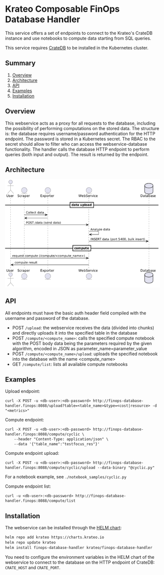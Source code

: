 # Krateo Composable FinOps Database Handler
This service offers a set of endpoints to connect to the Krateo's CrateDB instance and use notebooks to compute data starting from SQL queries.

This service requires [CrateDB](https://github.com/crate/) to be installed in the Kubernetes cluster.

## Summary

1. [Overview](#overview)
2. [Architecture](#architecture)
3. [API](#api)
4. [Examples](#examples)
5. [Installation](#Installation)

## Overview
This webservice acts as a proxy for all requests to the database, including the possibility of performing computations on the stored data. The structure is: the database requires username/password authentication for the HTTP endpoint. The password is stored in a Kubernetes secret. The RBAC to the secret should allow to filter who can access the webservice-database functionality. The handler calls the database HTTP endpoint to perform queries (both input and output). The result is returned by the endpoint.

## Architecture
![Krateo Composable FinOps Database Handler](_diagrams/architecture.png)

## API
All endpoints must have the basic auth header field compiled with the username and password of the database.

- POST `/upload`: the webservice receives the data (divided into chunks) and directly uploads it into the specified table in the database
- POST `/compute/<compute_name>`: calls the specified compute notebook with the POST body data being the parameters required by the given algorithm, encoded in JSON as parameter_name=parameter_value
- POST `/compute/<compute_name>/upload`: uploads the specified notebook into the database with the name <compute_name>
- GET `/compute/list`: lists all available compute notebooks

## Examples
Upload endpoint:
```
curl -X POST -u <db-user>:<db-password> http://finops-database-handler.finops:8088/upload?table=<table_name>&type=<cost|resource> -d "<metrics>"
```

Compute endpoint:
```
curl -X POST -u <db-user>:<db-password> http://finops-database-handler.finops:8088/compute/cyclic \
    --header "Content-Type: application/json" \
    --data '{"table_name":"testfocus_res"}'
```

Compute endpoint upload:
```
curl -X POST -u <db-user>:<db-password> http://finops-database-handler.finops:8088/compute/cyclic/upload --data-binary "@cyclic.py"
```
For a notebook example, see `./notebook_samples/cyclic.py`

Compute endpoint list:
```
curl -u <db-user>:<db-password> http://finops-database-handler.finops:8088/compute/list
```

## Installation
The webservice can be installed through the [HELM chart](https://github.com/krateoplatformops/finops-database-handler-chart):
```sh
helm repo add krateo https://charts.krateo.io
helm repo update krateo
helm install finops-database-handler krateo/finops-database-handler
```

You need to configure the environment variables in the HELM chart of the webservice to connect to the database on the HTTP endpoint of CrateDB: `CRATE_HOST` and `CRATE_PORT`.